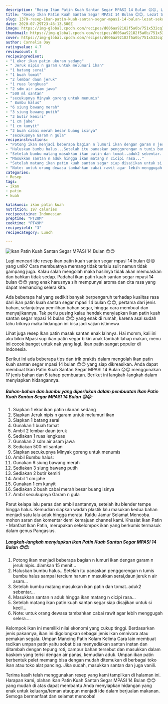 ```yaml
---
description: "Resep Ikan Patin Kuah Santan Segar MPASI 14 Bulan 😊😊, Lezat Sekali"
title: "Resep Ikan Patin Kuah Santan Segar MPASI 14 Bulan 😊😊, Lezat Sekali"
slug: 1370-resep-ikan-patin-kuah-santan-segar-mpasi-14-bulan-lezat-sekali
date: 2020-07-29T23:46:13.500Z
image: https://img-global.cpcdn.com/recipes/d006aa92182f5a0b/751x532cq70/ikan-patin-kuah-santan-segar-mpasi-14-bulan-😊😊-foto-resep-utama.jpg
thumbnail: https://img-global.cpcdn.com/recipes/d006aa92182f5a0b/751x532cq70/ikan-patin-kuah-santan-segar-mpasi-14-bulan-😊😊-foto-resep-utama.jpg
cover: https://img-global.cpcdn.com/recipes/d006aa92182f5a0b/751x532cq70/ikan-patin-kuah-santan-segar-mpasi-14-bulan-😊😊-foto-resep-utama.jpg
author: Cornelia Day
ratingvalue: 4.7
reviewcount: 8
recipeingredient:
- "1 ekor ikan patin ukuran sedang"
- " Jeruk nipis n garam untuk melumuri ikan"
- "1 batang serai"
- "1 buah tomat"
- "2 lembar daun jeruk"
- "1 ruas lengkuas"
- "2 sdm air asam jawa"
- "500 ml santan"
- "secukupnya Minyak goreng untuk menumis"
- " Bumbu halus"
- "6 siung bawang merah"
- "3 siung bawang putih"
- "2 butir kemiri"
- "1 cm jahe"
- "1 cm kunyit"
- "2 buah cabai merah besar buang isinya"
- "secukupnya Garam n gula"
recipeinstructions:
- "Potong ikan menjadi beberapa bagian n lumuri ikan dengan garam n jeruk nipis..diamkan 15 menit..."
- "Haluskan bumbu halus...Setelah itu panaskan penggorengan n tumis bumbu halus sampai tercium harum n masukkan serai,daun jeruk n air asam..."
- "Setelah bumbu matang masukkan ikan patin dan tomat..aduk2 sebentar..."
- "Masukkan santan n aduk hingga ikan matang n cicipi rasa..."
- "Setelah matang ikan patin kuah santan segar siap disajikan untuk si kecil..."
- "Note: untuk orang dewasa tambahkan cabai rawit agar lebih menggugah selera...."
categories:
- Resep
tags:
- ikan
- patin
- kuah

katakunci: ikan patin kuah 
nutrition: 197 calories
recipecuisine: Indonesian
preptime: "PT28M"
cooktime: "PT49M"
recipeyield: "3"
recipecategory: Lunch

---
```



![Ikan Patin Kuah Santan Segar MPASI 14 Bulan 😊😊](https://img-global.cpcdn.com/recipes/d006aa92182f5a0b/751x532cq70/ikan-patin-kuah-santan-segar-mpasi-14-bulan-😊😊-foto-resep-utama.jpg)

Lagi mencari ide resep ikan patin kuah santan segar mpasi 14 bulan 😊😊 yang unik? Cara membuatnya memang tidak terlalu sulit namun tidak gampang juga. Kalau salah mengolah maka hasilnya tidak akan memuaskan dan bahkan tidak sedap. Padahal ikan patin kuah santan segar mpasi 14 bulan 😊😊 yang enak harusnya sih mempunyai aroma dan cita rasa yang dapat memancing selera kita.

Ada beberapa hal yang sedikit banyak berpengaruh terhadap kualitas rasa dari ikan patin kuah santan segar mpasi 14 bulan 😊😊, pertama dari jenis bahan, selanjutnya pemilihan bahan segar, hingga cara membuat dan menyajikannya. Tak perlu pusing kalau hendak menyiapkan ikan patin kuah santan segar mpasi 14 bulan 😊😊 yang enak di rumah, karena asal sudah tahu triknya maka hidangan ini bisa jadi sajian istimewa.

Lihat juga resep Ikan patin masak santan enak lainnya. Hai momm, kali ini aku bikin Mpasi sup ikan patin segar bikin anak tambah lahap makan, menu ini cocok banget untuk nak yang lagi. Ikan patin sangat populer di Indonesia.


Berikut ini ada beberapa tips dan trik praktis dalam mengolah ikan patin kuah santan segar mpasi 14 bulan 😊😊 yang siap dikreasikan. Anda dapat membuat Ikan Patin Kuah Santan Segar MPASI 14 Bulan 😊😊 menggunakan 17 jenis bahan dan 6 tahap pembuatan. Berikut ini langkah-langkah dalam menyiapkan hidangannya.

<!--inarticleads1-->

##### Bahan-bahan dan bumbu yang diperlukan dalam pembuatan Ikan Patin Kuah Santan Segar MPASI 14 Bulan 😊😊:

1. Siapkan 1 ekor ikan patin ukuran sedang
1. Siapkan  Jeruk nipis n garam untuk melumuri ikan
1. Siapkan 1 batang serai
1. Gunakan 1 buah tomat
1. Ambil 2 lembar daun jeruk
1. Sediakan 1 ruas lengkuas
1. Gunakan 2 sdm air asam jawa
1. Sediakan 500 ml santan
1. Siapkan secukupnya Minyak goreng untuk menumis
1. Ambil  Bumbu halus:
1. Gunakan 6 siung bawang merah
1. Sediakan 3 siung bawang putih
1. Sediakan 2 butir kemiri
1. Ambil 1 cm jahe
1. Gunakan 1 cm kunyit
1. Sediakan 2 buah cabai merah besar buang isinya
1. Ambil secukupnya Garam n gula


Parut kelapa lalu peras dan ambil santannya, setelah itu blender tempe hingga halus. Kemudian siapkan wadah plastik lalu masukan kedua bahan menjadi satu lalu aduk hingga merata. Kaldu Jamur Selamat Mencoba. mohon saran dan komentar demi kemajuan channel kami. Khasiat Ikan Patin - Manfaat Ikan Patin, merupakan sekelompok ikan yang berkumis termasuk dalam genus Pangasius. 

<!--inarticleads2-->

##### Langkah-langkah menyiapkan Ikan Patin Kuah Santan Segar MPASI 14 Bulan 😊😊:

1. Potong ikan menjadi beberapa bagian n lumuri ikan dengan garam n jeruk nipis..diamkan 15 menit...
1. Haluskan bumbu halus...Setelah itu panaskan penggorengan n tumis bumbu halus sampai tercium harum n masukkan serai,daun jeruk n air asam...
1. Setelah bumbu matang masukkan ikan patin dan tomat..aduk2 sebentar...
1. Masukkan santan n aduk hingga ikan matang n cicipi rasa...
1. Setelah matang ikan patin kuah santan segar siap disajikan untuk si kecil...
1. Note: untuk orang dewasa tambahkan cabai rawit agar lebih menggugah selera....


Kelompok ikan ini memiliki nilai ekonomi yang cukup tinggi. Berdasarkan jenis pakannya, ikan ini digolongkan sebagai jenis ikan omnivora atau pemakan segala. Umpan Mancing Patin Kolam Kelima Cara lain membuat racikan umpan patin yaitu sobat bisa menyediakan santan instan dan ditambah dengan tepung roti, campur bahan tersebut dan masukkan dalam baskom yang terisi dengan air panas, kemudian aduk. Umpan ikan patin berbentuk pelet memang bisa dengan mudah ditemukan di berbagai toko ikan atau toko alat pancing. Jika sudah, masukkan santan dan juga vanili. 

Terima kasih telah menggunakan resep yang kami tampilkan di halaman ini. Harapan kami, olahan Ikan Patin Kuah Santan Segar MPASI 14 Bulan 😊😊 yang mudah di atas dapat membantu Anda menyiapkan hidangan yang enak untuk keluarga/teman ataupun menjadi ide dalam berjualan makanan. Semoga bermanfaat dan selamat mencoba!
